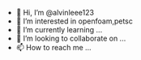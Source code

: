 - 👋 Hi, I’m @alvinleee123
- 👀 I’m interested in openfoam,petsc
- 🌱 I’m currently learning ...
- 💞️ I’m looking to collaborate on ...
- 📫 How to reach me ...

<!---
alvinleee123/alvinleee123 is a ✨ special ✨ repository because its `README.md` (this file) appears on your GitHub profile.
You can click the Preview link to take a look at your changes.
--->
